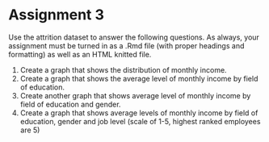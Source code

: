 Assignment 3
================

Use the attrition dataset to answer the following questions. As always, your assignment must be turned in as a .Rmd file (with proper headings and formatting) as well as an HTML knitted file.

1.  Create a graph that shows the distribution of monthly income.
2.  Create a graph that shows the average level of monthly income by field of education.
3.  Create another graph that shows average level of monthly income by field of education and gender.
4.  Create a graph that shows average levels of monthly income by field of education, gender and job level (scale of 1-5, highest ranked employees are 5)

